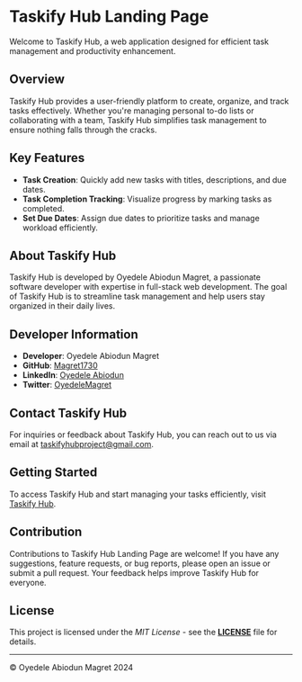 # Taskify Hub Landing Page

Welcome to Taskify Hub, a web application designed for efficient task management and productivity enhancement.

## Overview

Taskify Hub provides a user-friendly platform to create, organize, and track tasks effectively. Whether you're managing personal to-do lists or collaborating with a team, Taskify Hub simplifies task management to ensure nothing falls through the cracks.

## Key Features

- **Task Creation**: Quickly add new tasks with titles, descriptions, and due dates.
- **Task Completion Tracking**: Visualize progress by marking tasks as completed.
- **Set Due Dates**: Assign due dates to prioritize tasks and manage workload efficiently.

## About Taskify Hub

Taskify Hub is developed by Oyedele Abiodun Magret, a passionate software developer with expertise in full-stack web development. The goal of Taskify Hub is to streamline task management and help users stay organized in their daily lives.

## Developer Information

- **Developer**: Oyedele Abiodun Magret
- **GitHub**: [Magret1730](https://github.com/Magret1730)
- **LinkedIn**: [Oyedele Abiodun](https://linkedin.com/in/oyedele-abiodun/)
- **Twitter**: [OyedeleMagret](https://twitter.com/OyedeleMagret)

## Contact Taskify Hub

For inquiries or feedback about Taskify Hub, you can reach out to us via email at [taskifyhubproject@gmail.com](mailto:taskifyhubproject@gmail.com).

## Getting Started

To access Taskify Hub and start managing your tasks efficiently, visit [Taskify Hub](http://taskifyhub.pythonanywhere.com/).


## Contribution
Contributions to Taskify Hub Landing Page are welcome! If you have any suggestions, feature requests, or bug reports, please open an issue or submit a pull request. Your feedback helps improve Taskify Hub for everyone.

## License
This project is licensed under the _MIT License_ - see the **[LICENSE](./LICENSE)**
file for details.

---

© Oyedele Abiodun Magret 2024
